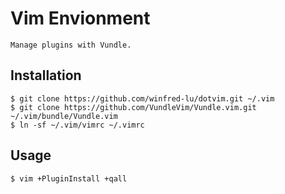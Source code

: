 Vim Envionment
=============
	Manage plugins with Vundle.

Installation
-----------

	$ git clone https://github.com/winfred-lu/dotvim.git ~/.vim
	$ git clone https://github.com/VundleVim/Vundle.vim.git ~/.vim/bundle/Vundle.vim
	$ ln -sf ~/.vim/vimrc ~/.vimrc

Usage
-----------

	$ vim +PluginInstall +qall

